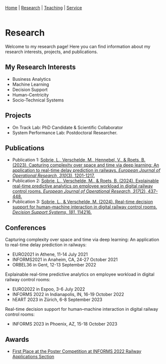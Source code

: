 <nav>
  <a href="index.md">Home</a> |
  <a href="research.md">Research</a> |
  <a href="teaching.md">Teaching</a> |
  <a href="service.md">Service</a>
</nav>

<br>

# Research

Welcome to my research page! Here you can find information about my research interests, projects, and publications.

## My Research Interests
- Business Analytics
- Machine Learning
- Decision Support
- Human-Centricity
- Socio-Technical Systems

## Projects
- On Track Lab: PhD Candidate & Scientific Collaborator
- System Performance Lab: Postdoctoral Researcher.

## Publications
- Publication 1: [Sobrie, L., Verschelde, M., Hennebel, V., & Roets, B. (2023). Capturing complexity over space and time via deep learning: An application to real-time delay prediction in railways. *European Journal of Operational Research, 310*(3), 1201-1217.](https://www.sciencedirect.com/science/article/pii/S0377221723002631)
- Publication 2: [Sobrie, L., Verschelde, M., & Roets, B. (2024). Explainable real-time predictive analytics on employee workload in digital railway control rooms. *European Journal of Operational Research, 317*(2), 437-448.](https://www.sciencedirect.com/science/article/pii/S0377221723007191)
- Publication 3: [Sobrie, L., & Verschelde, M. (2024). Real-time decision support for human–machine interaction in digital railway control rooms. *Decision Support Systems, 181*, 114216.](https://www.sciencedirect.com/science/article/pii/S0167923624000496)

## Conferences
Capturing complexity over space and time via deep learning: An application to real-time delay prediction in railways:
- EURO2021 in Athene, 11-14 July 2021
- INFORMS2021 in Anaheim, CA, 24-27 October 2021
- ORBEL36 in Gent, 12-13 September 2022

Explainable real-time predictive analytics on employee workload in digital railway control rooms:
- EURO2022 in Espoo, 3-6 July 2022
- INFORMS 2022 in Indianapolis, IN, 16-19 October 2022
- hEART 2023 in Zürich, 6-8 September 2023

Real-time decision support for human–machine interaction in digital railway control rooms:
- INFORMS 2023 in Phoenix, AZ, 15-18 October 2023

## Awards
- [First Place at the Poster Competition at INFORMS 2022 Railway Applications Section](https://www.informs.org/Recognizing-Excellence/Community-Prizes/Railway-Applications/Railway-Poster-Competition)

